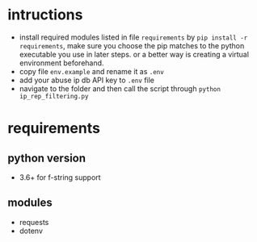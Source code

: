 # intructions
- install required modules listed in file `requirements` by `pip install -r requirements`, make sure you choose the pip matches to the python executable you use in later steps. or a better way is creating a virtual environment beforehand.
- copy file `env.example` and rename it as `.env`
- add your abuse ip db API key to `.env` file
- navigate to the folder and then call the script through `python ip_rep_filtering.py`


# requirements
## python version
- 3.6+ for f-string support

## modules
- requests
- dotenv
